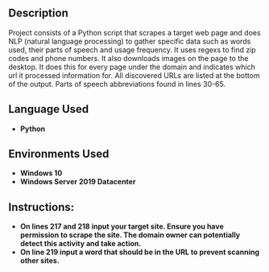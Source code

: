 <h2>Description</h2>
Project consists of a Python script that scrapes a target web page and does NLP (natural language processing) to gather specific data such as words used, their parts of speech and usage frequency. It uses regexs to find zip codes and phone numbers. It also downloads images on the page to the desktop. It does this for every page under the domain and indicates which url it processed information for. All discovered URLs are listed at the bottom of the output. Parts of speech abbreviations found in lines 30-65. <br />


<h2>Language Used</h2>

- <b>Python</b> 


<h2>Environments Used </h2>

- <b>Windows 10</b>
- <b>Windows Server 2019 Datacenter</b> 

<h2>Instructions:</h2>


- <b>On lines 217 and 218 input your target site. Ensure you have permission to scrape the site. The domain owner can potentially detect this activity and take action.</b> 
- <b>On line 219 input a word that should be in the URL to prevent scanning other sites. </b>
